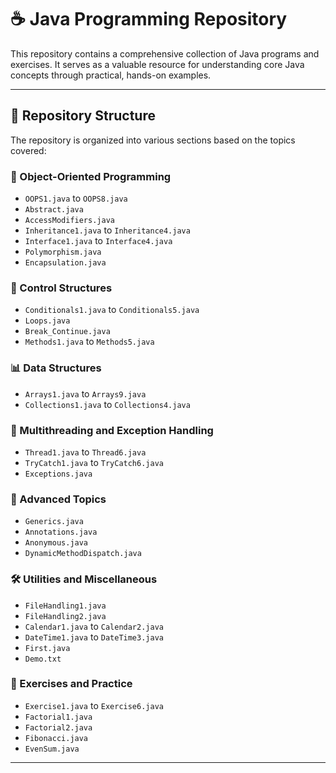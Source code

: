 # ☕ Java Programming Repository

This repository contains a comprehensive collection of Java programs and exercises. It serves as a valuable resource for understanding core Java concepts through practical, hands-on examples.

---

## 📂 Repository Structure

The repository is organized into various sections based on the topics covered:

### 🔷 Object-Oriented Programming

- `OOPS1.java` to `OOPS8.java`
- `Abstract.java`
- `AccessModifiers.java`
- `Inheritance1.java` to `Inheritance4.java`
- `Interface1.java` to `Interface4.java`
- `Polymorphism.java`
- `Encapsulation.java`

### 🔁 Control Structures

- `Conditionals1.java` to `Conditionals5.java`
- `Loops.java`
- `Break_Continue.java`
- `Methods1.java` to `Methods5.java`

### 📊 Data Structures

- `Arrays1.java` to `Arrays9.java`
- `Collections1.java` to `Collections4.java`

### 🧵 Multithreading and Exception Handling

- `Thread1.java` to `Thread6.java`
- `TryCatch1.java` to `TryCatch6.java`
- `Exceptions.java`

### 🚀 Advanced Topics

- `Generics.java`
- `Annotations.java`
- `Anonymous.java`
- `DynamicMethodDispatch.java`

### 🛠️ Utilities and Miscellaneous

- `FileHandling1.java`
- `FileHandling2.java`
- `Calendar1.java` to `Calendar2.java`
- `DateTime1.java` to `DateTime3.java`
- `First.java`
- `Demo.txt`

### 🧪 Exercises and Practice

- `Exercise1.java` to `Exercise6.java`
- `Factorial1.java`
- `Factorial2.java`
- `Fibonacci.java`
- `EvenSum.java`

---
